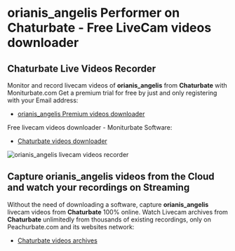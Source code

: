 # orianis_angelis Performer on Chaturbate - Free LiveCam videos downloader

## Chaturbate Live Videos Recorder

Monitor and record livecam videos of **orianis_angelis** from **Chaturbate** with Moniturbate.com
Get a premium trial for free by just and only registering with your Email address:
* [orianis_angelis Premium videos downloader](https://moniturbate.com/request-demo-licence-key.html)

Free livecam videos downloader - Moniturbate Software:
* [Chaturbate videos downloader](https://moniturbate.com/moniturbate-download-software.html)

![orianis_angelis livecam videos recorder](https://peachurnet.com/templates/moniturbate-software.png)


## Capture orianis_angelis videos from the Cloud and watch your recordings on Streaming

Without the need of downloading a software, capture **orianis_angelis** livecam videos from **Chaturbate** 100% online.
Watch Livecam archives from **Chaturbate** unlimitedly from thousands of existing recordings, only on Peachurbate.com and its websites network:
* [Chaturbate videos archives](https://peachurnet.com/)